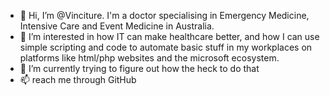 - 👋 Hi, I’m @Vinciture. I'm a doctor specialising in Emergency Medicine, Intensive Care and Event Medicine in Australia.
- 👀 I’m interested in how IT can make healthcare better, and how I can use simple scripting and code to automate basic stuff in my workplaces on platforms like html/php websites and the microsoft ecosystem.
- 🌱 I’m currently trying to figure out how the heck to do that
- 📫 reach me through GitHub

<!---
Vinciture/Vinciture is a ✨ special ✨ repository because its `README.md` (this file) appears on your GitHub profile.
You can click the Preview link to take a look at your changes.
--->
